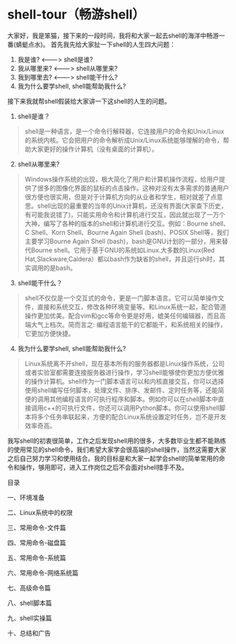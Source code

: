 # shell-tour（畅游shell）
大家好，我是笨猫，接下来的一段时间，我将和大家一起去shell的海洋中畅游一番(蜻蜓点水)。
首先我先给大家扯一下shell的人生四大问题：
1. 我是谁? <---> shell是谁?
2. 我从哪里来? <---> shell从哪里来?
3. 我到哪里去? <---> shell能干什么?
4. 我为什么要学shell, shell能帮助我什么? 

接下来我就帮shell假装给大家讲一下这shell的人生的问题。
1. shell是谁？
> shell是一种语言，是一个命令行解释器，它连接用户的命令和Unix/Linux的系统内核。它会把用户的命令解析成Unix/Linux系统能够理解的命令，帮助大家更好的操作计算机（没有桌面的计算机）。

2. shell从哪里来?
> Windows操作系统的出现，极大简化了用户和计算机操作流程，给用户提供了很多的图像化界面的鼠标的点击操作。这种对没有太多需求的普通用户很方便也很实用，但是对于计算机方向的从业者和学生，相对就差了点意思。shell出现的最重要的当年的Unix计算机，还没有界面(大家查下历史，有可能我说错了)，只能实用命令和计算机进行交互，因此就出现了一万个大神，编写了各种的版本的shell和计算机进行交互。例如：Bourne shell、C Shell、Korn Shell、Bourne Again Shell (bash)、POSIX Shell等，我们主要学习Bourne Again Shell (bash)，bash是GNU计划的一部分，用来替代Bourne shell。它用于基于GNU的系统如Linux.大多数的Linux(Red Hat,Slackware,Caldera）都以bash作为缺省的shell，并且运行sh时，其实调用的是bash。

3. shell能干什么？
> shell不仅仅是一个交互式的命令，更是一门脚本语言。它可以简单操作文件，直接和系统交互，修改各种环境变量等。和Linux系统一起，配合管道操作更加优美。配合vim和gcc等命令更是好用，媲美任何编辑器，而且高端大气上档次。简而言之: 编程语言能干的它都能干，和系统相关的操作，它更加方便快捷。

4. 我为什么要学shell, shell能帮助我什么?
> Linux系统离不开shell，现在基本所有的服务器都是Linux操作系统，公司或者实验室都需要连接服务器进行操作，学习shell能够使你更加方便优雅的操作计算机。shell作为一门脚本语言可以和内核直接交互，你可以选择使用shell编写任何脚本，处理文件、排序、发邮件、定时任务等，还能简便的调用其他编程语言的可执行程序和脚本。例如你可以在shell脚本中直接调用c++的可执行文件，你还可以调用Python脚本。你可以使用shell脚本将多个任务串联起来，方便的配合Linux系统设置定时任务，岂不是开发效率奇高。


我写shell的初衷很简单，工作之后发现shell用的很多，大多数毕业生都不能熟练的使用常见的shell命令，我们希望大家学会很高端的shell操作，当然这需要大家之后自己努力学习和使用结合。我的目标是和大家一起学会shell的简单常用的命令和操作，够用即可，进入工作岗位之后不会面对shell措手不及。

目录

一、环境准备

二、Linux系统中的权限

三、常用命令-文件篇

四、常用命令-磁盘篇

五、常用命令-系统篇

六、常用命令-网络系统篇

七、高级命令篇

八、shell脚本篇

九、shell实操篇

十、总结和广告